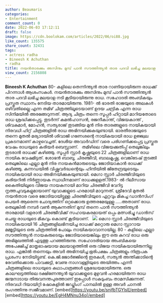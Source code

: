 ```yaml
---
author: Beaumaris
categories:
- Entertainment
comment_count: 0
date: 2022-06-03 17:12:11
draft: false
image: https://cdn.boolokam.com/articles/2022/06/oi88.jpg
like_count: 135575
share_count: 32431
tags:
- actress radha
- Bineesh K Achuthan
- radha
title: നയൻതാരക്കും അസിനും മുമ്പ് പാൻ സൗത്തിന്ത്യൻ താര പദവി ലഭിച്ച മലയാള നടി
view_count: 2156808
---
```


**Bineesh K Achuthan** 80- കളിലെ തെന്നിന്ത്യൻ താര റാണിയായിരുന്ന രാധക്ക് പിറന്നാൾ ആശംസകൾ. നയൻതാരക്കും അസിനും മുമ്പ് പാൻ സൗത്തിന്ത്യൻ താര പദവി ലഭിച്ച മലയാള നടി കൂടിയായിരുന്നു രാധ. സഹോദരി അംബികയും പ്രസ്തുത സ്ഥാനം നേടിയ താരമായിരുന്നു. 1981- ൽ ഭാരതി രാജയുടെ അലകൾ ഒഴിവതില്ലൈ എന്ന തമിഴ് ചിത്രത്തിലൂടെയാണ് ഉദയ ചന്ദ്രിക എന്ന രാധ സിനിമയിൽ അരങ്ങേറുന്നത്. ആദ്യ ചിത്രം തന്നെ സൂപ്പർ ഹിറ്റായി മാറിയതോടെ രാധ ശ്രദ്ധിക്കപ്പെട്ടു. തുടർന്ന് കമൽഹാസൻ, രജനീകാന്ത്, വിജയകാന്ത് , ശിവകുമാർ, മോഹൻ, സത്യരാജ് തുടങ്ങിയ മുൻ നിര താരങ്ങളുടെ നായികയായി നിരവധി ഹിറ്റ് ചിത്രങ്ങളിൽ രാധ അഭിനയിക്കുകയുണ്ടായി. ഭാരതീരാജയുടെ തന്നെ മുതൽ മര്യാദയിൽ ശിവാജി ഗണേശന്റെ നായികയായി രാധ ഉജ്ജ്വല പ്രകടനമാണ് കാഴ്ചവെച്ചത്. ദേശീയ അവാർഡിന് വരെ പരിഗണിക്കപ്പെട്ട പ്രസ്തുത വേഷം രാധയുടെ കരിയർ ബെസ്റ്റാണ്. &nbsp; തമിഴിലെ വിജയക്കുതിപ്പ് തെലുങ്കിലും തുടരാൻ രാധക്ക് കഴിഞ്ഞു. സൂപ്പർ സ്റ്റാർ കൃഷ്ണയുടെ 22 ചിത്രങ്ങളിലാണ് രാധ നായിക വേഷമിട്ടത്. ശോഭൻ ബാബു, ചിരഞ്ജീവി, ബാലകൃഷ്ണ, വെങ്കിടേഷ് തുടങ്ങി തെലുങ്കിലെ എല്ലാ മുൻ നിര നായകൻമാരുടെയും ജോടിയാകാൻ രാധക്ക് കഴിഞ്ഞു. കന്നഡയിൽ വിഷ്ണുവർദ്ധന്റെയും ഹിന്ദിയിൽ ജിതേന്ദ്രയുടെയും നായികയായി രാധ അഭിനയിക്കുകയുണ്ടായി. മെഗാ സ്റ്റാർ ചിരഞ്ജീവിയുടെ കരിയറിൽ നിർണ്ണായക സ്വാധീനമാണ് രാധക്കുളളത്.1983- ൽ റിലീസായ കൈതിയിലൂടെ വിജയ നായകനായി മാറിയ ചിരഞ്ജീവി വേറിട്ട നൃത്തചുവടുകളുമായാണ് യുവാക്കളുടെ ഹരമായി മാറുന്നത്. ശ്രീദേവി മുതൽ നയൻതാര വരെ ജോടിയായിട്ടുള്ള ചിരഞ്ജീവിയുടെ ഏറ്റവും മികച്ച ഡാൻസിംഗ് പെയർ ആരെന്ന ചോദ്യത്തിന് ഒറ്റക്കൊരു ഉത്തരമേയുള്ളൂ .....അതാണ് രാധ. തെലുങ്കിൽ നമ്പർ വൺ ആകുന്നതിന് മുമ്പ് തന്നെ പാൻ സൗത്തിന്ത്യൻ താരമായി വളരാൻ ചിരഞ്ജീവിക്ക് സഹായകരമായത് ഒപ്പം മത്സരിച്ചു ഡാൻസ് ചെയ്ത രാധയുടെ മികവും കൊണ്ട് കൂടിയാണ്. &nbsp; ![](https://cdn.boolokam.com/articles/2022/06/oi88.jpg) മെഗാ സ്റ്റാർ ചിരഞ്ജീവിയുടെ നായികയായി 16 ചിത്രങ്ങളിലഭിനയിച്ച രാധക്ക് മറ്റൊരു മെഗാ സ്റ്റാറായ മമ്മൂട്ടിയുടെ ഒരു ചിത്രത്തിൽ പോലും നായികയാവാനായില്ല. 80 - കളിലെ എല്ലാ സൗത്തിന്ത്യൻ നായകരുടെയും ജോടിയായെങ്കിലും ഈ ഒരു കുറവ് രാധ ഒരു അഭിമുഖത്തിൽ എടുത്തു പറഞ്ഞിരുന്നു. സഹോദരിയായ അംബികയെ അപേക്ഷിച്ച് മാതൃഭാഷയായ മലയാളത്തിൽ ഒരു വിജയ നായികയായിരുന്നില്ല രാധ. എങ്കിൽ തന്നെയും അവർ അഭിനയിച്ച ഭൂരിപക്ഷം ചിത്രങ്ങളും നിരൂപക പ്രശംസ നേടിയിട്ടുണ്ട്. കെ.ജി.ജോർജ്ജിന്റെ ഇരകൾ, സത്യൻ അന്തിക്കാടിന്റെ രേവതിക്കൊരു പാവക്കുട്ടി, വേണു നാഗവള്ളിയുടെ അയിത്തം എന്നീ ചിത്രങ്ങളിലെ രാധയുടെ കഥാപാത്രങ്ങൾ ശ്രദ്ധേയമായിരുന്നു. ഒരു കാലഘട്ടത്തിലെ ദക്ഷിണേന്ത്യൻ യുവാക്കളുടെ മുഴുവൻ ഹരമായിരുന്ന രാധ ജന്മനാടായ തിരുവനന്തപുരത്താണ് ഇപ്പോൾ സകുടുംബം താമസിക്കുന്നത്. നിരവധി റിയായിറ്റി ഷോകളിൽ ജഡ്ജിംഗ് പാനലിൽ ഉള്ള അവർ ചാനൽ രംഗത്തിന്നു സജീവമാണ്. [embed]https://youtu.be/snjfbTGYlsI[/embed] &nbsp; [embed]https://youtu.be/EgH4MNnu34o[/embed]